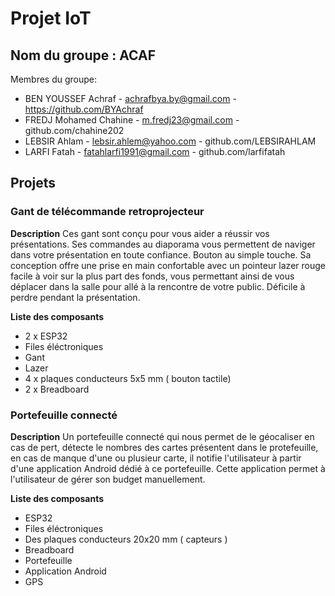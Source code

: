 # Projet IoT

## Nom du groupe : ACAF
 Membres du groupe:
* BEN YOUSSEF Achraf - achrafbya.by@gmail.com - https://github.com/BYAchraf
* FREDJ Mohamed Chahine - m.fredj23@gmail.com - github.com/chahine202
* LEBSIR Ahlam - lebsir.ahlem@yahoo.com - github.com/LEBSIRAHLAM
* LARFI Fatah - fatahlarfi1991@gmail.com - github.com/larfifatah

## Projets

### Gant de télécommande retroprojecteur
**Description**
Ces gant sont conçu pour vous aider a réussir vos présentations. Ses commandes au diaporama vous permettent de naviger dans votre présentation en toute confiance. Bouton au simple touche. Sa conception offre une prise en main confortable avec un pointeur lazer rouge facile à voir sur la plus part des fonds, vous permettant ainsi de vous déplacer dans la salle pour allé à la rencontre de votre public. Déficile à perdre pendant la présentation.

**Liste des composants**
* 2 x ESP32
* Files éléctroniques
* Gant 
* Lazer
* 4 x plaques conducteurs 5x5 mm ( bouton tactile)
* 2 x Breadboard

### Portefeuille connecté
**Description**
Un portefeuille connecté qui nous permet de le géocaliser en cas de pert, détecte le nombres des cartes présentent dans le protefeuille, en cas de manque d'une ou plusieur carte, il notifie l'utilisateur à partir d'une application Android dédié à ce portefeuille. Cette application permet à l'utilisateur de gérer son budget manuellement.

**Liste des composants**
* ESP32
* Files éléctroniques
* Des plaques conducteurs 20x20 mm ( capteurs )
* Breadboard
* Portefeuille
* Application Android
* GPS
